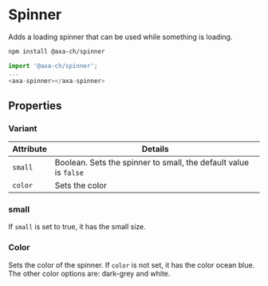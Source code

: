 # Spinner

Adds a loading spinner that can be used while something is loading.

```bash
npm install @axa-ch/spinner
```

```js
import '@axa-ch/spinner';
...
<axa-spinner></axa-spinner>
```

## Properties

### Variant

| Attribute | Details                                                          |
| --------- | ---------------------------------------------------------------- |
| `small`   | Boolean. Sets the spinner to small, the default value is `false` |
| `color`   | Sets the color                                                   |

### small

If `small` is set to true, it has the small size.

### Color

Sets the color of the spinner. If `color` is not set, it has the color ocean blue.
The other color options are: dark-grey and white.
